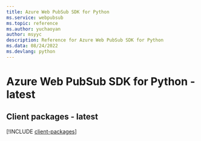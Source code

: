 ```yaml
---
title: Azure Web PubSub SDK for Python
ms.service: webpubsub
ms.topic: reference
ms.author: yuchaoyan
author: msyyc
description: Reference for Azure Web PubSub SDK for Python
ms.data: 08/24/2022
ms.devlang: python
---
```

# Azure Web PubSub SDK for Python - latest

## Client packages - latest
[!INCLUDE [client-packages](web-pubsub-client-index.md)]